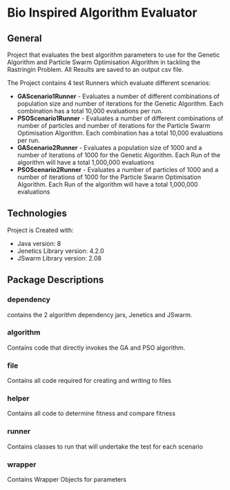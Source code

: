 # Bio Inspired Algorithm Evaluator

## General
Project that evaluates the best algorithm parameters to use for the Genetic Algorithm and Particle Swarm Optimisation Algorithm in tackling the Rastringin Problem. All Results are saved to an output csv file.

The Project contains 4 test Runners which evaluate different scenarios:

- <b>GAScenario1Runner</b> - Evaluates a number of different combinations of population size and number of iterations for the Genetic Algorithm. Each combination has a total 10,000 evaluations per run.
- <b>PSOScenario1Runner</b> - Evaluates a number of different combinations of number of particles and number of iterations for the Particle Swarm Optimisation Algorithm. Each combination has a total 10,000 evaluations per run.
- <b>GAScenario2Runner</b> - Evaluates a population size of 1000 and a number of iterations of 1000 for the Genetic Algorithm. Each Run of the algorithm will have a total 1,000,000 evaluations
- <b>PSOScenario2Runner</b> - Evaluates a number of particles of 1000 and a number of iterations of 1000 for the Particle Swarm Optimisation Algorithm. Each Run of the algorithm will have a total 1,000,000 evaluations

## Technologies
Project is Created with:
- Java version: 8
- Jenetics Library version: 4.2.0
- JSwarm  Library version: 2.08

## Package Descriptions

### dependency
contains the 2 algorithm dependency jars, Jenetics and JSwarm.

### algorithm
Contains code that directly invokes the GA and PSO algorithm. 

### file
Contains all code required for creating and writing to files

### helper
Contains all code to determine fitness and compare fitness

### runner
Contains classes to run that will undertake the test for each scenario

### wrapper
Contains Wrapper Objects for parameters

 
